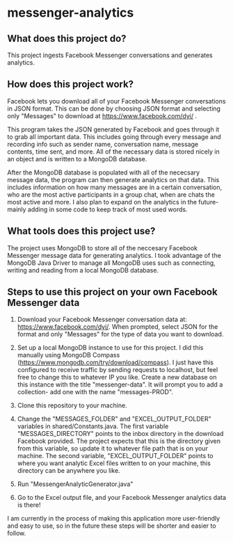 # messenger-analytics

## What does this project do?
This project ingests Facebook Messenger conversations and generates analytics.


## How does this project work?
Facebook lets you download all of your Facebook Messenger conversations in JSON format. This can be done by choosing JSON format and selecting only "Messages" to download at https://www.facebook.com/dyi/ .

This program takes the JSON generated by Facebook and goes through it to grab all important data. This includes going through every message and recording info such as sender name, conversation name, message contents, time sent, and more. All of the necessary data is stored nicely in an object and is written to a MongoDB database. 

After the MongoDB database is populated with all of the nececsary message data, the program can then generate analytics on that data. This includes information on how many messages are in a certain conversation, who are the most active participants in a group chat, when are chats the most active and more. I also plan to expand on the analytics in the future- mainly adding in some code to keep track of most used words.

## What tools does this project use?
The project uses MongoDB to store all of the neccesary Facebook Messenger message data for generating analytics. I took advantage of the MongoDB Java Driver to manage all MongoDB uses such as connecting, writing and reading from a local MongoDB database.

## Steps to use this project on your own Facebook Messenger data
1. Download your Facebook Messenger conversation data at: https://www.facebook.com/dyi/. When prompted, select JSON for the format and only "Messages" for the type of data you want to download.

2. Set up a local MongoDB instance to use for this project. I did this manually using MongoDB Compass (https://www.mongodb.com/try/download/compass). I just have this configured to receive traffic by sending requests to localhost, but feel free to change this to whatever IP you like. Create a new database on this instance with the title "messenger-data". It will prompt you to add a collection- add one with the name "messages-PROD".

3. Clone this repository to your machine.

4. Change the "MESSAGES_FOLDER" and "EXCEL_OUTPUT_FOLDER" variables in shared/Constants.java. The first variable "MESSAGES_DIRECTORY" points to the inbox directory in the download Facebook provided. The project expects that this is the directory given from this variable, so update it to whatever file path that is on your machine. The second variable, "EXCEL_OUTPUT_FOLDER" points to where you want analytic Excel files written to on your machine, this directory can be anywhere you like.

5. Run "MessengerAnalyticGenerator.java"

6. Go to the Excel output file, and your Facebook Messenger analytics data is there!

I am currently in the process of making this application more user-friendly and easy to use, so in the future these steps will be shorter and easier to follow.
